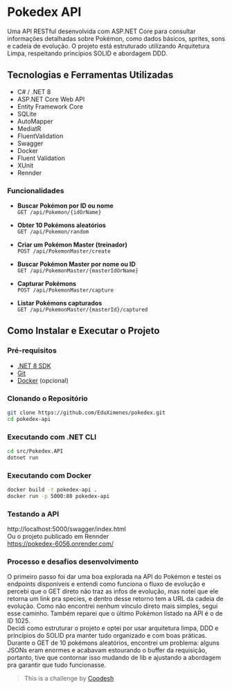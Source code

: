 # Pokedex API

Uma API RESTful desenvolvida com ASP.NET Core para consultar informações detalhadas sobre Pokémon, como dados básicos, sprites, sons e cadeia de evolução.
O projeto está estruturado utilizando Arquitetura Limpa, respeitando princípios SOLID e abordagem DDD.

## Tecnologias e Ferramentas Utilizadas

- C# / .NET 8
- ASP.NET Core Web API
- Entity Framework Core
- SQLite
- AutoMapper
- MediatR
- FluentValidation
- Swagger
- Docker
- Fluent Validation
- XUnit
- Rennder

### Funcionalidades

-  **Buscar Pokémon por ID ou nome**  
  `GET /api/Pokemon/{idOrName}`  

-  **Obter 10 Pokémons aleatórios**  
  `GET /api/Pokemon/random`  

-  **Criar um Pokémon Master (treinador)**  
  `POST /api/PokemonMaster/create`  

-  **Buscar Pokémon Master por nome ou ID**  
  `GET /api/PokemonMaster/{masterIdOrName}`  

-  **Capturar Pokémons**  
  `POST /api/PokemonMaster/capture`  

-  **Listar Pokémons capturados**  
  `GET /api/PokemonMaster/{masterId}/captured`  

## Como Instalar e Executar o Projeto

### Pré-requisitos

- [.NET 8 SDK](https://dotnet.microsoft.com/download)
- [Git](https://git-scm.com/)
- [Docker](https://www.docker.com/) (opcional)

### Clonando o Repositório

```bash
git clone https://github.com/EduXimenes/pokedex.git
cd pokedex-api
```
### Executando com .NET CLI
```bash
cd src/Pokedex.API
dotnet run
```

### Executando com Docker
```bash
docker build -t pokedex-api .
docker run -p 5000:80 pokedex-api
```

### Testando a API
http://localhost:5000/swagger/index.html \
Ou o projeto publicado em Rennder\
https://pokedex-6056.onrender.com/

### Processo e desafios desenvolvimento
O primeiro passo foi dar uma boa explorada na API do Pokémon e testei os endpoints disponíveis e entendi como funciona o fluxo de evolução e percebi que o GET direto não traz as infos de evolução, mas notei que ele retorna um link pra species, e dentro desse retorno tem a URL da cadeia de evolução. Como não encontrei nenhum vínculo direto mais simples, segui esse caminho. Também reparei que o último Pokémon listado na API é o de ID 1025.\
Decidi como estruturar o projeto e optei por usar arquitetura limpa, DDD e princípios do SOLID pra manter tudo organizado e com boas práticas.\
Durante o GET de 10 pokémons aleatórios, encontrei um problema: alguns JSONs eram enormes e acabavam estourando o buffer da requisição, portanto, tive que contornar isso mudando de lib e ajustando a abordagem pra garantir que tudo funcionasse.

>  This is a challenge by [Coodesh](https://coodesh.com/)
